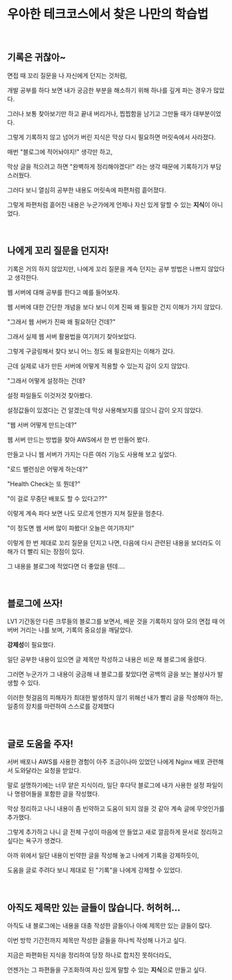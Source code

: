 # 우아한 테크코스에서 찾은 나만의 학습법

</br>

## 기록은 귀찮아~

면접 때 꼬리 질문을 나 자신에게 던지는 것처럼,

개발 공부를 하다 보면 내가 궁금한 부분을 해소하기 위해 하나를 깊게 파는 경우가 많았다.

그러나 보통 찾아보기만 하고 끝내 버리거나, 찝찝함을 남기고 그만둘 때가 대부분이었다.

그렇게 기록하지 않고 넘어가 버린 지식은 막상 다시 필요하면 머릿속에서 사라졌다.

매번 "블로그에 적어놔야지!" 생각만 하고,

막상 글을 적으려고 하면 "완벽하게 정리해야겠다!" 라는 생각 때문에 기록하기가 부담스러웠다.

그러다 보니 열심히 공부한 내용도 머릿속에 파편처럼 흩어졌다.

그렇게 파편처럼 흩어진 내용은 누군가에게 언제나 자신 있게 말할 수 있는 **지식**이 아니었다.

</br>

## 나에게 꼬리 질문을 던지자!

기록은 거의 하지 않았지만, 나에게 꼬리 질문을 계속 던지는 공부 방법은 나쁘지 않았다고 생각한다.

웹 서버에 대해 공부를 한다고 예를 들어보자.

웹 서버에 대한 간단한 개념을 보다 보니 이게 진짜 왜 필요한 건지 이해가 가지 않았다.

"그래서 웹 서버가 진짜 왜 필요하단 건데?"

그래서 실제 웹 서버 활용법을 여기저기 찾아보았다.

그렇게 구글링해서 찾다 보니 어느 정도 왜 필요한지는 이해가 갔다.

근데 실제로 내가 만든 서버에 어떻게 적용할 수 있는지 감이 오지 않았다.

"그래서 어떻게 설정하는 건데?

설정 파일들도 이것저것 찾아봤다.

설정값들이 있겠다는 건 알겠는데 막상 사용해보지를 않으니 감이 오지 않았다.

"웹 서버 어떻게 만드는데?"

웹 서버 만드는 방법을 찾아 AWS에서 한 번 만들어 봤다.

만들고 나니 웹 서버가 가지는 다른 여러 기능도 사용해 보고 싶었다.

"로드 밸런싱은 어떻게 하는데?"

"Health Check는 또 뭔데?"

"이 걸로 무중단 배포도 할 수 있다고??"

이렇게 계속 파다 보면 나도 모르게 언젠가 지쳐 질문을 멈춘다.

"이 정도면 웹 서버 많이 파봤다! 오늘은 여기까지!"

이렇게 한 번 제대로 꼬리 질문을 던지고 나면, 다음에 다시 관련된 내용을 보더라도 이해가 더 빨리 되는 장점이 있다.

그 내용을 블로그에 적었다면 더 좋았을 텐데....

</br>

## 블로그에 쓰자!

LV1 기간동안 다른 크루들의 블로그를 보면서, 배운 것을 기록하지 않아 모의 면접 때 어버버 거리는 나를 보며, 기록의 중요성을 깨달았다.

**강제성**이 필요했다.

일단 공부한 내용이 있으면 글 제목만 작성하고 내용은 비운 채 블로그에 올렸다.

그러면 누군가가 그 내용이 궁금해 내 블로그를 찾았다면 공백의 글을 보는 불상사가 발생할 수 있다.

이러한 헛걸음의 피해자가 최대한 발생하지 않기 위해선 내가 빨리 글을 작성해야 하는, 일종의 장치를 마련하여 스스로를 강제했다

</br>

## 글로 도움을 주자!

서버 배포나 AWS를 사용한 경험이 아주 조금이나마 있었던 나에게 Nginx 배포 관련해서 도와달라는 요청을 받았다.

말로 설명하기에는 너무 얕은 지식이라, 일단 후다닥 블로그에 내가 사용한 설정 파일이나 명령어들을 포함한 글을 작성했다.

막상 정리하고 나니 내용이 좀 빈약하고 도움이 되지 않을 것 같아 계속 글에 무엇인가를 추가했다.

그렇게 추가하고 나니 글 전체 구성이 마음에 안 들었고 새로 깔끔하게 문서로 정리하고 싶다는 욕구가 생겼다.

아까 위에서 일단 내용이 빈약한 글을 작성해 놓고 나에게 기록을 강제하듯이,

도움을 글로 주려다 보니 제대로 된 "기록"을 나에게 강제할 수 있었다.

</br>

## 아직도 제목만 있는 글들이 많습니다. 허허허...

아직도 내 블로그에는 내용을 대충 작성한 글들이나 아예 제목만 있는 글들이 많다.

이번 방학 기간전까지 제목만 작성한 글들을 하나씩 작성해 나가고 싶다.

지금은 파편화된 지식을 정리하여 당장 하나로 합치진 못하더라도,

언젠가는 그 파편들을 구조화하여 자신 있게 말할 수 있는 **지식**으로 만들고 싶다.
